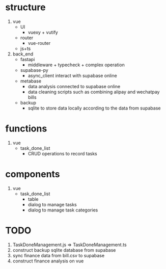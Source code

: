 # structure

1. vue
    - UI
        - vuexy + vutify
    - router
        - vue-router
    - js+ts
2. back_end
    - fastapi
        - middleware + typecheck + complex operation
    - supabase-py
        - async_client interact with supabase online
    - metabase
        - data analysis connected to supabase online
        - data cleaning scripts such as combining alipay and wechatpay bills
    - backup
        - sqlite to store data locally according to the data from supabase

# functions

1. vue
    - task_done_list
        - CRUD operations to record tasks

# components

1. vue
    - task_done_list
        - table
        - dialog to manage tasks
        - dialog to manage task categories

# TODO

1. TaskDoneManagement.js => TaskDoneManagement.ts
2. construct backup sqlite database from supabase
3. sync finance data from bill.csv to supabase
4. construct finance analysis on vue 